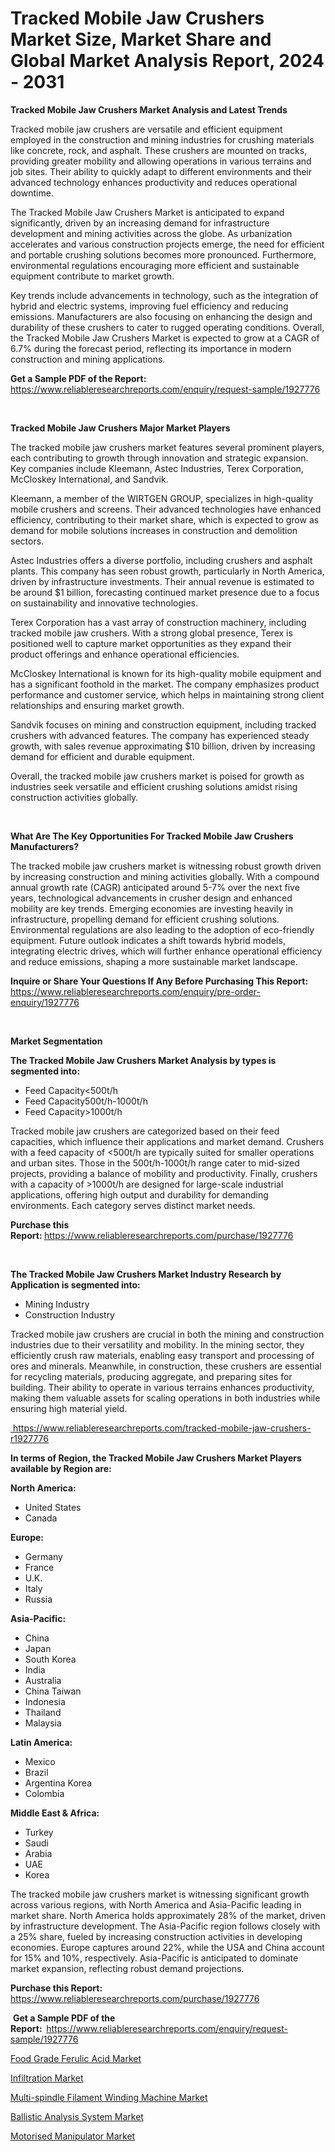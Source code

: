 <p><h1>Tracked Mobile Jaw Crushers Market Size, Market Share and Global Market Analysis Report, 2024 - 2031</h1></p><p><strong>Tracked Mobile Jaw Crushers Market Analysis and Latest Trends</strong></p>
<p><p>Tracked mobile jaw crushers are versatile and efficient equipment employed in the construction and mining industries for crushing materials like concrete, rock, and asphalt. These crushers are mounted on tracks, providing greater mobility and allowing operations in various terrains and job sites. Their ability to quickly adapt to different environments and their advanced technology enhances productivity and reduces operational downtime.</p><p>The Tracked Mobile Jaw Crushers Market is anticipated to expand significantly, driven by an increasing demand for infrastructure development and mining activities across the globe. As urbanization accelerates and various construction projects emerge, the need for efficient and portable crushing solutions becomes more pronounced. Furthermore, environmental regulations encouraging more efficient and sustainable equipment contribute to market growth.</p><p>Key trends include advancements in technology, such as the integration of hybrid and electric systems, improving fuel efficiency and reducing emissions. Manufacturers are also focusing on enhancing the design and durability of these crushers to cater to rugged operating conditions. Overall, the Tracked Mobile Jaw Crushers Market is expected to grow at a CAGR of 6.7% during the forecast period, reflecting its importance in modern construction and mining applications.</p></p>
<p><strong>Get a Sample PDF of the Report:&nbsp;</strong> <a href="https://www.reliableresearchreports.com/enquiry/request-sample/1927776?utm_campaign=1595&utm_medium=2&utm_source=Github&utm_content=ia&utm_term=25102024&utm_id=tracked-mobile-jaw-crushers">https://www.reliableresearchreports.com/enquiry/request-sample/1927776</a></p>
<p>&nbsp;</p>
<p><strong>Tracked Mobile Jaw Crushers Major Market Players</strong></p>
<p><p>The tracked mobile jaw crushers market features several prominent players, each contributing to growth through innovation and strategic expansion. Key companies include Kleemann, Astec Industries, Terex Corporation, McCloskey International, and Sandvik.</p><p>Kleemann, a member of the WIRTGEN GROUP, specializes in high-quality mobile crushers and screens. Their advanced technologies have enhanced efficiency, contributing to their market share, which is expected to grow as demand for mobile solutions increases in construction and demolition sectors.</p><p>Astec Industries offers a diverse portfolio, including crushers and asphalt plants. This company has seen robust growth, particularly in North America, driven by infrastructure investments. Their annual revenue is estimated to be around $1 billion, forecasting continued market presence due to a focus on sustainability and innovative technologies.</p><p>Terex Corporation has a vast array of construction machinery, including tracked mobile jaw crushers. With a strong global presence, Terex is positioned well to capture market opportunities as they expand their product offerings and enhance operational efficiencies.</p><p>McCloskey International is known for its high-quality mobile equipment and has a significant foothold in the market. The company emphasizes product performance and customer service, which helps in maintaining strong client relationships and ensuring market growth.</p><p>Sandvik focuses on mining and construction equipment, including tracked crushers with advanced features. The company has experienced steady growth, with sales revenue approximating $10 billion, driven by increasing demand for efficient and durable equipment.</p><p>Overall, the tracked mobile jaw crushers market is poised for growth as industries seek versatile and efficient crushing solutions amidst rising construction activities globally.</p></p>
<p>&nbsp;</p>
<p><strong>What Are The Key Opportunities For Tracked Mobile Jaw Crushers Manufacturers?</strong></p>
<p><p>The tracked mobile jaw crushers market is witnessing robust growth driven by increasing construction and mining activities globally. With a compound annual growth rate (CAGR) anticipated around 5-7% over the next five years, technological advancements in crusher design and enhanced mobility are key trends. Emerging economies are investing heavily in infrastructure, propelling demand for efficient crushing solutions. Environmental regulations are also leading to the adoption of eco-friendly equipment. Future outlook indicates a shift towards hybrid models, integrating electric drives, which will further enhance operational efficiency and reduce emissions, shaping a more sustainable market landscape.</p></p>
<p><strong>Inquire or Share Your Questions If Any Before Purchasing This Report:</strong> <a href="https://www.reliableresearchreports.com/enquiry/pre-order-enquiry/1927776?utm_campaign=1595&utm_medium=2&utm_source=Github&utm_content=ia&utm_term=25102024&utm_id=tracked-mobile-jaw-crushers">https://www.reliableresearchreports.com/enquiry/pre-order-enquiry/1927776</a></p>
<p>&nbsp;</p>
<p><strong>Market Segmentation</strong></p>
<p><strong>The Tracked Mobile Jaw Crushers Market Analysis by types is segmented into:</strong></p>
<p><ul><li>Feed Capacity<500t/h</li><li>Feed Capacity500t/h-1000t/h</li><li>Feed Capacity>1000t/h</li></ul></p>
<p><p>Tracked mobile jaw crushers are categorized based on their feed capacities, which influence their applications and market demand. Crushers with a feed capacity of <500t/h are typically suited for smaller operations and urban sites. Those in the 500t/h-1000t/h range cater to mid-sized projects, providing a balance of mobility and productivity. Finally, crushers with a capacity of >1000t/h are designed for large-scale industrial applications, offering high output and durability for demanding environments. Each category serves distinct market needs.</p></p>
<p><strong>Purchase this Report:&nbsp;</strong><a href="https://www.reliableresearchreports.com/purchase/1927776?utm_campaign=1595&utm_medium=2&utm_source=Github&utm_content=ia&utm_term=25102024&utm_id=tracked-mobile-jaw-crushers">https://www.reliableresearchreports.com/purchase/1927776</a></p>
<p>&nbsp;</p>
<p><strong>The Tracked Mobile Jaw Crushers Market Industry Research by Application is segmented into:</strong></p>
<p><ul><li>Mining Industry</li><li>Construction Industry</li></ul></p>
<p><p>Tracked mobile jaw crushers are crucial in both the mining and construction industries due to their versatility and mobility. In the mining sector, they efficiently crush raw materials, enabling easy transport and processing of ores and minerals. Meanwhile, in construction, these crushers are essential for recycling materials, producing aggregate, and preparing sites for building. Their ability to operate in various terrains enhances productivity, making them valuable assets for scaling operations in both industries while ensuring high material yield.</p></p>
<p><a href="https://www.reliableresearchreports.com/tracked-mobile-jaw-crushers-r1927776?utm_campaign=1595&utm_medium=2&utm_source=Github&utm_content=ia&utm_term=25102024&utm_id=tracked-mobile-jaw-crushers">&nbsp;https://www.reliableresearchreports.com/tracked-mobile-jaw-crushers-r1927776</a></p>
<p><strong>In terms of Region, the Tracked Mobile Jaw Crushers Market Players available by Region are:</strong></p>
<p>
    <p> <strong> North America: </strong>
        <ul>
            <li>United States</li>
            <li>Canada</li>
        </ul>
        </p> 
    <p> <strong> Europe: </strong>
        <ul>
            <li>Germany</li>
            <li>France</li>
            <li>U.K.</li>
            <li>Italy</li>
            <li>Russia</li>
        </ul>
        </p> 
    <p> <strong> Asia-Pacific: </strong>
        <ul>
            <li>China</li>
            <li>Japan</li>
            <li>South Korea</li>
            <li>India</li>
            <li>Australia</li>
            <li>China Taiwan</li>
            <li>Indonesia</li>
            <li>Thailand</li>
            <li>Malaysia</li>
        </ul>
        </p> 
    <p> <strong> Latin America: </strong>
        <ul>
            <li>Mexico</li>
            <li>Brazil</li>
            <li>Argentina Korea</li>
            <li>Colombia</li>
        </ul>
        </p> 
    <p> <strong> Middle East & Africa: </strong>
        <ul>
            <li>Turkey</li>
            <li>Saudi</li>
            <li>Arabia</li>
            <li>UAE</li>
            <li>Korea</li>
        </ul>
    </p>
    </p>
<p><p>The tracked mobile jaw crushers market is witnessing significant growth across various regions, with North America and Asia-Pacific leading in market share. North America holds approximately 28% of the market, driven by infrastructure development. The Asia-Pacific region follows closely with a 25% share, fueled by increasing construction activities in developing economies. Europe captures around 22%, while the USA and China account for 15% and 10%, respectively. Asia-Pacific is anticipated to dominate market expansion, reflecting robust demand projections.</p></p>
<p><strong>Purchase this Report: </strong><a href="https://www.reliableresearchreports.com/purchase/1927776?utm_campaign=1595&utm_medium=2&utm_source=Github&utm_content=ia&utm_term=25102024&utm_id=tracked-mobile-jaw-crushers">https://www.reliableresearchreports.com/purchase/1927776</a></p>
<p>&nbsp;<strong>Get a Sample PDF of the Report:&nbsp;&nbsp;</strong><a href="https://www.reliableresearchreports.com/enquiry/request-sample/1927776?utm_campaign=1595&utm_medium=2&utm_source=Github&utm_content=ia&utm_term=25102024&utm_id=tracked-mobile-jaw-crushers">https://www.reliableresearchreports.com/enquiry/request-sample/1927776</a></p>
<p><strong></strong></p>
<p><p><a href="https://www.linkedin.com/pulse/global-food-grade-ferulic-acid-market-analysis-trends-forecasts-kavnc?utm_campaign=1595&utm_medium=2&utm_source=Github&utm_content=ia&utm_term=25102024&utm_id=tracked-mobile-jaw-crushers">Food Grade Ferulic Acid Market</a></p><p><a href="https://github.com/ygfu6u/Market-Research-Report-List-1/blob/main/infiltration-market.md?utm_campaign=1595&utm_medium=2&utm_source=Github&utm_content=ia&utm_term=25102024&utm_id=tracked-mobile-jaw-crushers">Infiltration Market</a></p><p><a href="https://www.linkedin.com/pulse/global-multi-spindle-filament-winding-machine-market-product-nuwxc?utm_campaign=1595&utm_medium=2&utm_source=Github&utm_content=ia&utm_term=25102024&utm_id=tracked-mobile-jaw-crushers">Multi-spindle Filament Winding Machine Market</a></p><p><a href="https://www.linkedin.com/pulse/deep-dive-ballistic-analysis-system-market-itstrends-segmentation-zi24f?utm_campaign=1595&utm_medium=2&utm_source=Github&utm_content=ia&utm_term=25102024&utm_id=tracked-mobile-jaw-crushers">Ballistic Analysis System Market</a></p><p><a href="https://www.linkedin.com/pulse/in-depth-analysis-global-motorised-manipulator-market-scope-h90dc?utm_campaign=1595&utm_medium=2&utm_source=Github&utm_content=ia&utm_term=25102024&utm_id=tracked-mobile-jaw-crushers">Motorised Manipulator Market</a></p></p>
